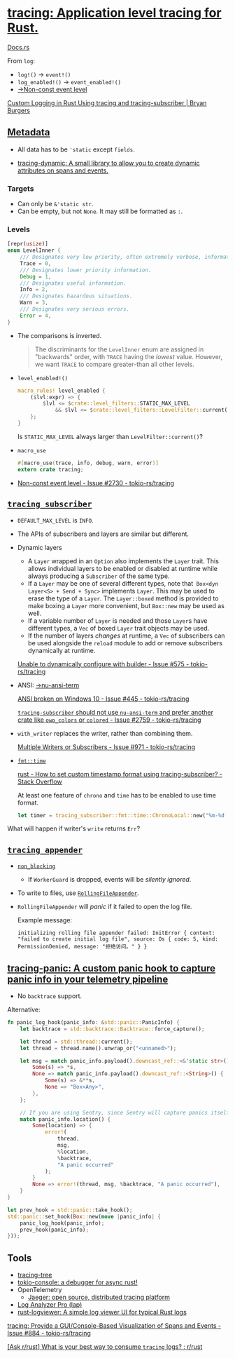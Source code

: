 # [tracing: Application level tracing for Rust.](https://github.com/tokio-rs/tracing)
[Docs.rs](https://docs.rs/tracing/latest/tracing/)

From `log`:
- `log!()` → `event!()`
- `log_enabled!()` → `event_enabled!()`
- [→Non-const event level](#levels)

[Custom Logging in Rust Using tracing and tracing-subscriber | Bryan Burgers](https://burgers.io/custom-logging-in-rust-using-tracing)

## [Metadata](https://docs.rs/tracing/latest/tracing/struct.Metadata.html)
- All data has to be `'static` except `fields`.

- [tracing-dynamic: A small library to allow you to create dynamic attributes on spans and events.](https://github.com/BrynCooke/tracing-dynamic)

### Targets
- Can only be `&'static str`.
- Can be empty, but not `None`. It may still be formatted as `:`.

### Levels
```rust
[repr(usize)]
enum LevelInner {
    /// Designates very low priority, often extremely verbose, information.
    Trace = 0,
    /// Designates lower priority information.
    Debug = 1,
    /// Designates useful information.
    Info = 2,
    /// Designates hazardous situations.
    Warn = 3,
    /// Designates very serious errors.
    Error = 4,
}
```
- The comparisons is inverted.
  
  > The discriminants for the `LevelInner` enum are assigned in "backwards" order, with `TRACE` having the *lowest* value. However, we want `TRACE` to compare greater-than all other levels.

- `level_enabled!()`
  ```rust
  macro_rules! level_enabled {
      ($lvl:expr) => {
          $lvl <= $crate::level_filters::STATIC_MAX_LEVEL
              && $lvl <= $crate::level_filters::LevelFilter::current()
      };
  }
  ```
  Is `STATIC_MAX_LEVEL` always larger than `LevelFilter::current()`?

- `macro_use`
  ```rust
  #[macro_use(trace, info, debug, warn, error)]
  extern crate tracing;
  ```

- [Non-const event level - Issue #2730 - tokio-rs/tracing](https://github.com/tokio-rs/tracing/issues/2730)

## [`tracing_subscriber`](https://docs.rs/tracing-subscriber/latest/tracing_subscriber/)
- `DEFAULT_MAX_LEVEL` is `INFO`.

- The APIs of subscribers and layers are similar but different.

- Dynamic layers
  - A `Layer` wrapped in an `Option` also implements the `Layer` trait. This allows individual layers to be enabled or disabled at runtime while always producing a `Subscriber` of the same type.
  - If a `Layer` may be one of several different types, note that` Box<dyn Layer<S> + Send + Sync>` implements `Layer`. This may be used to erase the type of a `Layer`. The `Layer::boxed` method is provided to make boxing a `Layer` more convenient, but `Box::new` may be used as well.
  - If a variable number of `Layer` is needed and those `Layer`s have different types, a `Vec` of boxed `Layer` trait objects may be used.
  - If the number of layers *changes* at runtime, a `Vec` of subscribers can be used alongside the `reload` module to add or remove subscribers dynamically at runtime.

  [Unable to dynamically configure with builder - Issue #575 - tokio-rs/tracing](https://github.com/tokio-rs/tracing/issues/575)

- ANSI: [→nu-ansi-term](../../TUI/README.md#styling)
  
  [ANSI broken on Windows 10 - Issue #445 - tokio-rs/tracing](https://github.com/tokio-rs/tracing/issues/445)

  [`tracing-subscriber` should not use `nu-ansi-term` and prefer another crate like `owo_colors` or `colored` - Issue #2759 - tokio-rs/tracing](https://github.com/tokio-rs/tracing/issues/2759)

- `with_writer` replaces the writer, rather than combining them.

  [Multiple Writers or Subscribers - Issue #971 - tokio-rs/tracing](https://github.com/tokio-rs/tracing/issues/971)

- [`fmt::time`](https://docs.rs/tracing-subscriber/latest/tracing_subscriber/fmt/time/index.html)

  [rust - How to set custom timestamp format using tracing-subscriber? - Stack Overflow](https://stackoverflow.com/questions/76678749/how-to-set-custom-timestamp-format-using-tracing-subscriber)

  At least one feature of `chrono` and `time` has to be enabled to use time format.

  ```rust
  let timer = tracing_subscriber::fmt::time::ChronoLocal::new("%m-%d %H:%M:%S".to_string());
  ```

What will happen if writer's `write` returns `Err`?

## [`tracing_appender`](https://docs.rs/tracing-appender/latest/tracing_appender/)
- [`non_blocking`](https://docs.rs/tracing-appender/latest/tracing_appender/non_blocking/index.html)
  - If `WorkerGuard` is dropped, events will be *silently ignored*.
- To write to files, use [`RollingFileAppender`](https://docs.rs/tracing-appender/latest/tracing_appender/rolling/index.html).
- `RollingFileAppender` will *panic* if it failed to open the log file.

  Example message:
  ```
  initializing rolling file appender failed: InitError { context: "failed to create initial log file", source: Os { code: 5, kind: PermissionDenied, message: "拒绝访问。" } }
  ```

## [tracing-panic: A custom panic hook to capture panic info in your telemetry pipeline](https://github.com/LukeMathWalker/tracing-panic)
- No `backtrace` support.

Alternative:
```rust
fn panic_log_hook(panic_info: &std::panic::PanicInfo) {
    let backtrace = std::backtrace::Backtrace::force_capture();

    let thread = std::thread::current();
    let thread = thread.name().unwrap_or("<unnamed>");

    let msg = match panic_info.payload().downcast_ref::<&'static str>() {
        Some(s) => *s,
        None => match panic_info.payload().downcast_ref::<String>() {
            Some(s) => &**s,
            None => "Box<Any>",
        },
    };

    // If you are using Sentry, since Sentry will capture panics itself, use warn instead of error to avoid reporting the panic twice
    match panic_info.location() {
        Some(location) => {
            error!(
                thread,
                msg,
                %location,
                %backtrace,
                "A panic occurred"
            );
        }
        None => error!(thread, msg, %backtrace, "A panic occurred"),
    }
}

let prev_hook = std::panic::take_hook();
std::panic::set_hook(Box::new(move |panic_info| {
    panic_log_hook(panic_info);
    prev_hook(panic_info);
}));
```

## Tools
- [tracing-tree](https://github.com/davidbarsky/tracing-tree)
- [tokio-console: a debugger for async rust!](https://github.com/tokio-rs/console)
- OpenTelemetry
  - [Jaeger: open source, distributed tracing platform](https://www.jaegertracing.io/)
- [Log Analyzer Pro (lap)](https://github.com/MrCasCode/log-analyzer-pro)
- [rust-logviewer: A simple log viewer UI for typical Rust logs](https://github.com/cfsamson/rust-logviewer)

[tracing: Provide a GUI/Console-Based Visualization of Spans and Events - Issue #884 - tokio-rs/tracing](https://github.com/tokio-rs/tracing/issues/884)

[\[Ask r/rust\] What is your best way to consume `tracing` logs? : r/rust](https://www.reddit.com/r/rust/comments/153yags/ask_rrust_what_is_your_best_way_to_consume/)